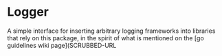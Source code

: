 # Logger

A simple interface for inserting arbitrary logging frameworks into libraries that rely on this package,
in the spirit of what is mentioned on the
[go guidelines wiki page](SCRUBBED-URL
